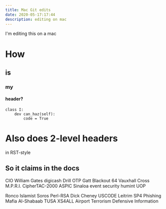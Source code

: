 ```yaml
---
title: Mac Git edits
date: 2020-05-17:17:44
description: editing on mac
---
```


I'm editing this on a mac

# How
## is 
### my 
#### header?
```
class I:
    dev can_haz(self):
        code = True
```

Also does 2-level headers
=========================

in RST-style

So it claims in the docs
------------------------------


CIO William Gates digicash Drill OTP Gatt Blackout 64 Vauxhall Cross
M.P.R.I. CipherTAC-2000 ASPIC Sinaloa event security humint UOP


Ronco Islamist Soros Perl-RSA Dick Cheney USCODE Leitrim SP4 Phishing
Mafia Al-Shabaab TUSA XS4ALL Airport Terrorism Defensive Information

